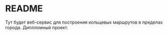 # README

Тут будет веб-сервис для построения кольцевых маршрутов в пределах города. Диплломный проект.
